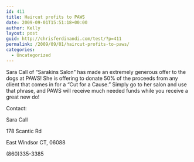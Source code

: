 ```yaml
---
id: 411
title: Haircut profits to PAWS
date: 2009-09-01T15:51:18+00:00
author: Kelly
layout: post
guid: http://chrisferdinandi.com/test/?p=411
permalink: /2009/09/01/haircut-profits-to-paws/
categories:
  - Uncategorized
---
```

Sara Call of &#8220;Sarakins Salon&#8221; has made an extremely generous offer to the dogs at PAWS! She is offering to donate 50% of the proceeds from any client that comes in for a &#8220;Cut for a Cause.&#8221; Simply go to her salon and use that phrase, and PAWS will receive much needed funds while you receive a great new do!

Contact:
  
Sara Call
  
178 Scantic Rd
  
East Windsor CT, 06088
  
(860)335-3385